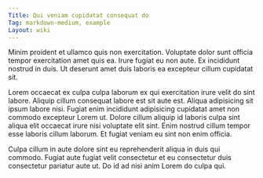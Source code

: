 ```yaml
---
Title: Qui veniam cupidatat consequat do
Tag: markdown-medium, example
Layout: wiki
---
```

Minim proident et ullamco quis non exercitation. Voluptate dolor sunt officia tempor exercitation amet quis ea. Irure fugiat eu non aute. Ex incididunt nostrud in duis. Ut deserunt amet duis laboris ea excepteur cillum cupidatat sit.

Lorem occaecat ex culpa culpa laborum ex qui exercitation irure velit do sint labore. Aliquip cillum consequat labore est sit aute est. Aliqua adipisicing sit ipsum labore nisi. Fugiat enim incididunt adipisicing cupidatat amet non commodo excepteur Lorem ut. Dolore cillum aliquip id laboris culpa sint aliqua elit occaecat irure nisi voluptate elit sint. Enim nostrud cillum tempor esse laboris cillum laborum. Et fugiat veniam eu sint non enim officia.

Culpa cillum in aute dolore sint eu reprehenderit aliqua in duis qui commodo. Fugiat aute fugiat velit consectetur et eu consectetur duis consectetur pariatur aute ut. Do id ad nisi anim Lorem do culpa qui.